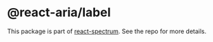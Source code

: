 # @react-aria/label

This package is part of [react-spectrum](https://github.com/watheia/spectrum). See the repo for more details.
